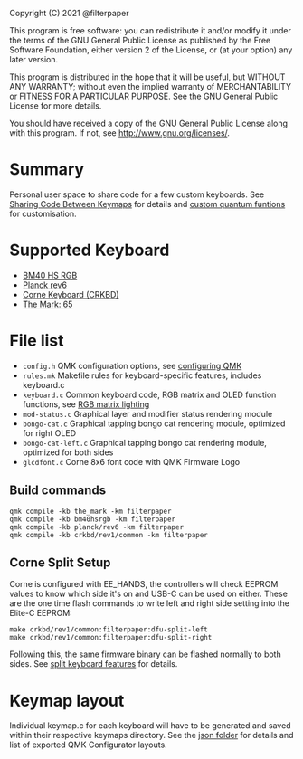 Copyright (C) 2021 @filterpaper

This program is free software: you can redistribute it and/or modify
it under the terms of the GNU General Public License as published by
the Free Software Foundation, either version 2 of the License, or
(at your option) any later version.

This program is distributed in the hope that it will be useful,
but WITHOUT ANY WARRANTY; without even the implied warranty of
MERCHANTABILITY or FITNESS FOR A PARTICULAR PURPOSE.  See the
GNU General Public License for more details.

You should have received a copy of the GNU General Public License
along with this program.  If not, see <http://www.gnu.org/licenses/>.

# Summary

Personal user space to share code for a few custom keyboards. See [Sharing Code Between Keymaps](../../docs/feature_userspace.md) for details and [custom quantum funtions](../../docs/custom_quantum_functions.md) for customisation.

# Supported Keyboard

* [BM40 HS RGB](../../keyboards/bm40hsrgb)
* [Planck rev6](../../keyboards/planck)
* [Corne Keyboard (CRKBD)](../../keyboards/crkbd)
* [The Mark: 65](../../keyboards/boardsource/the_mark)

# File list

* `config.h`	QMK configuration options, see [configuring QMK](../../docs/config_options.md)
* `rules.mk`	Makefile rules for keyboard-specific features, includes keyboard.c
* `keyboard.c`	Common keyboard code, RGB matrix and OLED function functions, see [RGB matrix lighting](../../docs/feature_rgb_matrix.md)
* `mod-status.c`	Graphical layer and modifier status rendering module
* `bongo-cat.c`		Graphical tapping bongo cat rendering module, optimized for right OLED
* `bongo-cat-left.c`		Graphical tapping bongo cat rendering module, optimized for both sides
* `glcdfont.c`		Corne 8x6 font code with QMK Firmware Logo

## Build commands
```
qmk compile -kb the_mark -km filterpaper
qmk compile -kb bm40hsrgb -km filterpaper
qmk compile -kb planck/rev6 -km filterpaper
qmk compile -kb crkbd/rev1/common -km filterpaper
```

## Corne Split Setup
Corne is configured with EE_HANDS, the controllers will check EEPROM values to know which side it's on and USB-C can be used on either.
These are the one time flash commands to write left and right side setting into the Elite-C EEPROM:
```
make crkbd/rev1/common:filterpaper:dfu-split-left
make crkbd/rev1/common:filterpaper:dfu-split-right
```
Following this, the same firmware binary can be flashed normally to both sides. See [split keyboard features](../../docs/feature_split_keyboard.md) for details.

# Keymap layout

Individual keymap.c for each keyboard will have to be generated and saved within their respective keymaps directory. See 
the [json folder](json/) for details and list of exported QMK Configurator layouts.
